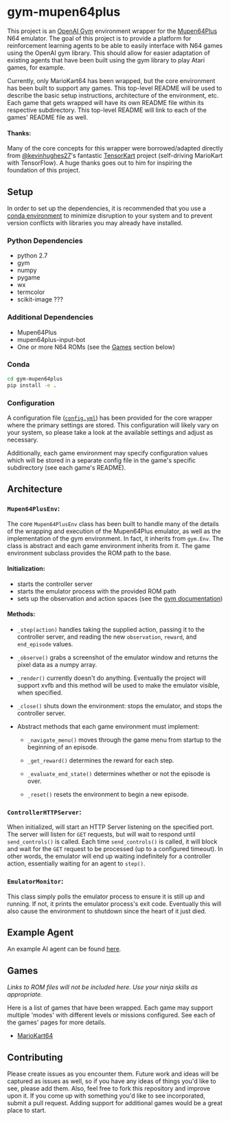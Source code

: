 # gym-mupen64plus

This project is an [OpenAI Gym](https://github.com/openai/gym/) environment wrapper for the [Mupen64Plus](http://www.mupen64plus.org/) N64 emulator. The goal of this project is to provide a platform for reinforcement learning agents to be able to easily interface with N64 games using the OpenAI gym library. This should allow for easier adaptation of existing agents that have been built using the gym library to play Atari games, for example.

Currently, only MarioKart64 has been wrapped, but the core environment has been built to support any games. This top-level README will be used to describe the basic setup instructions, architecture of the environment, etc. Each game that gets wrapped will have its own README file within its respective subdirectory. This top-level README will link to each of the games' README file as well.

#### Thanks:
Many of the core concepts for this wrapper were borrowed/adapted directly from [@kevinhughes27](https://github.com/kevinhughes27)'s fantastic [TensorKart](https://github.com/kevinhughes27/TensorKart) project (self-driving MarioKart with TensorFlow). A huge thanks goes out to him for inspiring the foundation of this project.


## Setup

In order to set up the dependencies, it is recommended that you use a [conda environment](http://conda.pydata.org/docs/using/envs.html) to minimize disruption to your system and to prevent version conflicts with libraries you may already have installed.

### Python Dependencies
* python 2.7
* gym
* numpy
* pygame
* wx
* termcolor
* scikit-image ???

### Additional Dependencies
* Mupen64Plus
* mupen64plus-input-bot
* One or more N64 ROMs (see the [Games](#games) section below)

### Conda

```bash
cd gym-mupen64plus
pip install -e .
```

### Configuration

A configuration file ([`config.yml`](gym_mupen64plus/envs/config.yml)) has been provided for the core wrapper where the primary settings are stored. This configuration will likely vary on your system, so please take a look at the available settings and adjust as necessary.

Additionally, each game environment may specify configuration values which will be stored in a separate config file in the game's specific subdirectory (see each game's README).


## Architecture

### `Mupen64PlusEnv`:

The core `Mupen64PlusEnv` class has been built to handle many of the details of the wrapping and execution of the Mupen64Plus emulator, as well as the implementation of the gym environment. In fact, it inherits from `gym.Env`. The class is abstract and each game environment inherits from it. The game environment subclass provides the ROM path to the base.

#### Initialization:
* starts the controller server
* starts the emulator process with the provided ROM path
* sets up the observation and action spaces (see the [gym documentation](https://gym.openai.com/docs))

#### Methods:
* `_step(action)` handles taking the supplied action, passing it to the controller server, and reading the new `observation`, `reward`, and `end_episode` values.

* `_observe()` grabs a screenshot of the emulator window and returns the pixel data as a numpy array.

* `_render()` currently doesn't do anything. Eventually the project will support xvfb and this method will be used to make the emulator visible, when specified.

* `_close()` shuts down the environment: stops the emulator, and stops the controller server.

* Abstract methods that each game environment must implement:
    * `_navigate_menu()` moves through the game menu from startup to the beginning of an episode.

    * `_get_reward()` determines the reward for each step.

    * `_evaluate_end_state()` determines whether or not the episode is over.

    * `_reset()` resets the environment to begin a new episode.

### `ControllerHTTPServer`:

When initialized, will start an HTTP Server listening on the specified port. The server will listen for `GET` requests, but will wait to respond until `send_controls()` is called. Each time `send_controls()` is called, it will block and wait for the `GET` request to be processed (up to a configured timeout). In other words, the emulator will end up waiting indefinitely for a controller action, essentially waiting for an agent to `step()`.

### `EmulatorMonitor`:

This class simply polls the emulator process to ensure it is still up and running. If not, it prints the emulator process's exit code. Eventually this will also cause the environment to shutdown since the heart of it just died.


## Example Agent

An example AI agent can be found [here](http://www.example.com/).


## Games

*Links to ROM files will not be included here. Use your ninja skills as appropriate.*

Here is a list of games that have been wrapped. Each game may support multiple 'modes' with different levels or missions configured. See each of the games' pages for more details.
* [MarioKart64](gym_mupen64plus/envs/MarioKart64/README.md)


## Contributing

Please create issues as you encounter them. Future work and ideas will be captured as issues as well, so if you have any ideas of things you'd like to see, please add them. Also, feel free to fork this repository and improve upon it. If you come up with something you'd like to see incorporated, submit a pull request. Adding support for additional games would be a great place to start.
